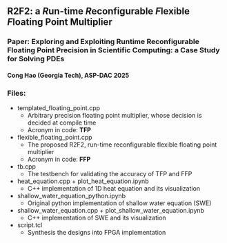 ## R2F2: a *R*un-time *R*econfigurable *F*lexible *F*loating Point Multiplier

### Paper: Exploring and Exploiting Runtime Reconfigurable Floating Point Precision in Scientific Computing: a Case Study for Solving PDEs

#### Cong Hao (Georgia Tech), ASP-DAC 2025

### Files:
- templated_floating_point.cpp
    - Arbitrary precision floating point multiplier, whose decision is decided at compile time
    - Acronym in code: **TFP**
- flexible_floating_point.cpp
    - The proposed R2F2, run-time reconfigurable flexible floating point multiplier
    - Acronym in code: **FFP**
- tb.cpp
    - The testbench for validating the accuracy of TFP and FFP
- heat_equation.cpp + plot_heat_equation.ipynb
    - C++ implementation of 1D heat equation and its visualization
- shallow_water_equation_python.ipynb
    - Original python implementation of shallow water equation (SWE)
- shallow_water_equation.cpp + plot_shallow_water_equation.ipynb
    - C++ implementation of SWE and its visualization
- script.tcl
    - Synthesis the designs into FPGA implementation